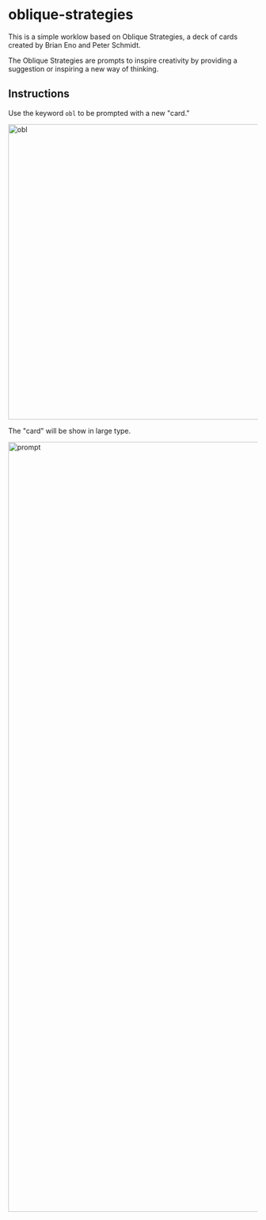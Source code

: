 # oblique-strategies

This is a simple worklow based on Oblique Strategies, a deck of cards created by Brian Eno and Peter Schmidt.

The Oblique Strategies are prompts to inspire creativity by providing a suggestion or inspiring a new way of thinking.

## Instructions ##

Use the keyword `obl` to be prompted with a new "card."

<img width="595" alt="obl" src="https://user-images.githubusercontent.com/122695153/212519623-311d699f-41aa-4e19-bbcb-9c0231566732.png">


The "card" will be show in large type.

<img width="1551" alt="prompt" src="https://user-images.githubusercontent.com/122695153/212519594-96946157-b92b-49e6-9dca-15a8d9c1f835.png">


